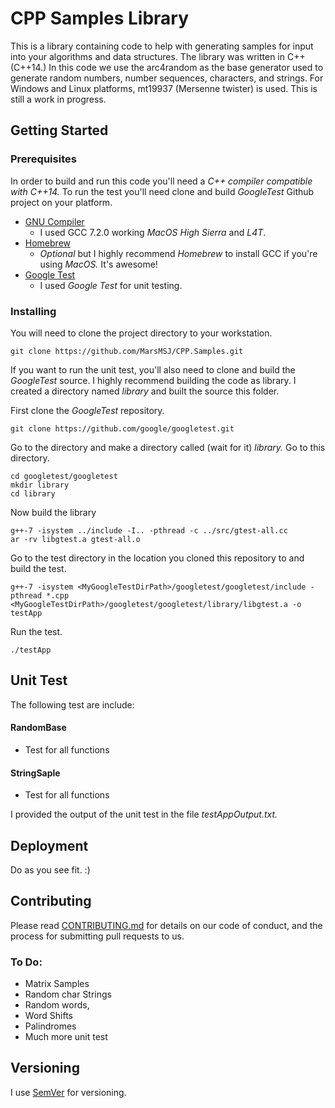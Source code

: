 
# CPP Samples Library
 
This is a library containing code to help with generating samples for input into your algorithms and data structures.  The library was written in C++ (C++14.) In this code we use the arc4random as the base generator used to generate random numbers, number sequences, characters, and strings. For Windows and Linux platforms, mt19937 (Mersenne twister) is used. This is still a work in progress.

## Getting Started

### Prerequisites

In order to build and run this code you'll need a *C++ compiler compatible with C++14.* To run the test you'll need clone and build *GoogleTest* Github project on your platform.

* [GNU Compiler](https://gcc.gnu.org)
  * I used GCC 7.2.0 working *MacOS High Sierra* and *L4T*.
* [Homebrew](https://brew.sh) 
  * *Optional* but I highly recommend *Homebrew* to install GCC if you're using *MacOS.* It's awesome! 
* [Google Test](https://github.com/google/googletest) 
  * I used *Google Test* for unit testing.

### Installing

You will need to clone the project directory to your workstation.

```
git clone https://github.com/MarsMSJ/CPP.Samples.git
```

If you want to run the unit test, you'll also need to clone and build the *GoogleTest* source. I highly recommend building the code as library. I created a directory named *library* and built the source this folder. 

First clone the *GoogleTest* repository.
```
git clone https://github.com/google/googletest.git
```

Go to the directory and make a directory called (wait for it) *library.* Go to this directory.

```
cd googletest/googletest
mkdir library
cd library
```

Now build the library

```
g++-7 -isystem ../include -I.. -pthread -c ../src/gtest-all.cc 
ar -rv libgtest.a gtest-all.o
```
Go to the test directory in the location you cloned this repository to and build the test.
```
g++-7 -isystem <MyGoogleTestDirPath>/googletest/googletest/include -pthread *.cpp <MyGoogleTestDirPath>/googletest/googletest/library/libgtest.a -o testApp 
```

Run the test.
```
./testApp
```

## Unit Test

The following test are include:

#### RandomBase 
- Test for all functions
#### StringSaple
- Test for all functions

I provided the output of the unit test in the file *testAppOutput.txt.* 


## Deployment
Do as you see fit. :)

## Contributing
Please read [CONTRIBUTING.md](https://gist.github.com/PurpleBooth/b24679402957c63ec426) for details on our code of conduct, and the process for submitting pull requests to us.

### To Do:
* Matrix Samples
* Random char Strings
* Random words,
* Word Shifts 
* Palindromes
* Much more unit test


## Versioning

I use [SemVer](http://semver.org/) for versioning. 

